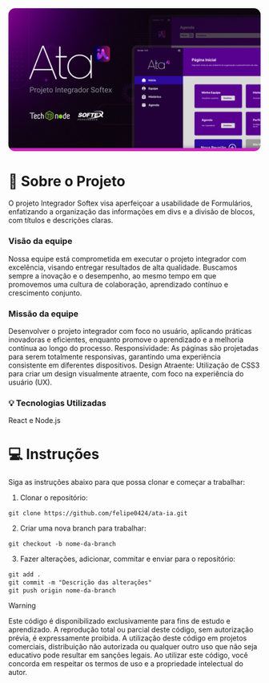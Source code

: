 <body>
    <div align="center">
        <a href="https://ata-ia.vercel.app/" target="_blank">
        <img src="src/assets/images/Thumbnail.png" alt="Projeto Integrador" width="auto">
        </a>
    </div>
</body>

# :rocket: Sobre o Projeto
O projeto Integrador Softex visa aperfeiçoar a usabilidade de Formulários, enfatizando a organização das informações em divs e a divisão de blocos, com títulos e descrições claras.

### Visão da equipe
Nossa equipe está comprometida em executar o projeto integrador com excelência, visando entregar resultados de alta qualidade. Buscamos sempre a inovação e o desempenho, ao mesmo tempo em que promovemos uma cultura de colaboração, aprendizado contínuo e crescimento conjunto.

### Missão da equipe
Desenvolver o projeto integrador com foco no usuário, aplicando práticas inovadoras e eficientes, enquanto promove o aprendizado e a melhoria contínua ao longo do processo.
Responsividade: As páginas são projetadas para serem totalmente responsivas, garantindo uma experiência consistente em diferentes dispositivos.
Design Atraente: Utilização de CSS3 para criar um design visualmente atraente, com foco na experiência do usuário (UX).

### :bulb: Tecnologias Utilizadas
React e Node.js


#  :computer:	Instruções
Siga as instruções abaixo para que possa clonar e começar a trabalhar:

1. Clonar o repositório:
```
git clone https://github.com/felipe0424/ata-ia.git
```

2. Criar uma nova branch para trabalhar:
```
git checkout -b nome-da-branch
```

3. Fazer alterações, adicionar, commitar e enviar para o repositório:
```
git add .
git commit -m "Descrição das alterações"
git push origin nome-da-branch

```

<!--
<div align=center>
    <a href="https://www.linkedin.com/in/jfeliperamos/">
        <img src="https://github.com/user-attachments/assets/0350e54a-100e-4273-aa51-81aa9fce3d79" alt="LinkedIn" width="25">
    </a> 
    <a href="https://felipe0424.github.io/PortfolioDev/HTML/index.html">
        <img src="https://github.com/user-attachments/assets/3fda6271-fd40-4485-bb7c-60b927b9feae" alt="GitHub" width="25">
    </a>
</div> -->


> [!WARNING]
> Este código é disponibilizado exclusivamente para fins de estudo e aprendizado. A reprodução total ou parcial deste código, sem autorização prévia, é expressamente proibida. A utilização deste código em projetos comerciais, distribuição não autorizada ou qualquer outro uso que não seja educativo pode resultar em sanções legais. Ao utilizar este código, você concorda em respeitar os termos de uso e a propriedade intelectual do autor.